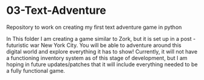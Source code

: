 # 03-Text-Adventure
Repository to work on creating my first text adventure game in python

In This folder I am creating a game similar to Zork, but it is set up in a post - futuristic war New York City.
You will be able to adventure around this digital world and explore everything it has to show! Currently, it will
not have a functioning inventory system as of this stage of development, but I am hoping in future updates/patches
that it will include everything needed to be a fully functional game.